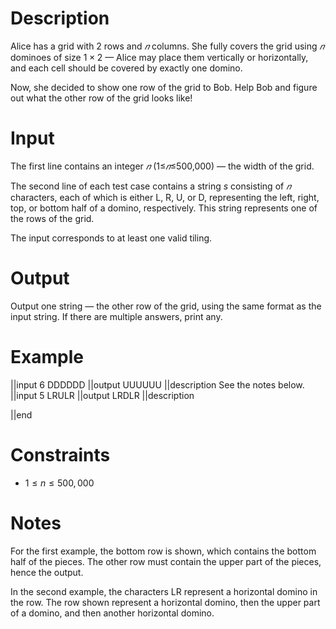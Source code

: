 # Description
Alice has a grid with $2$ rows and $𝑛$ columns. She fully covers the grid using $𝑛$ dominoes of size $1×2$ — Alice may place them vertically or horizontally, and each cell should be covered by exactly one domino.  

Now, she decided to show one row of the grid to Bob. Help Bob and figure out what the other row of the grid looks like!

# Input
The first line contains an integer $𝑛$ (1≤$𝑛$≤500,000) — the width of the grid.


The second line of each test case contains a string $s$ consisting of $𝑛$ characters, each of which is either L, R, U, or D, representing the left, right, top, or bottom half of a domino, respectively. This string represents one of the rows of the grid. 

The input corresponds to at least one valid tiling.

# Output

Output one string — the other row of the grid, using the same format as the input string. If there are multiple answers, print any.

# Example
||input
6
DDDDDD
||output
UUUUUU
||description
See the notes below. 
||input
5
LRULR
||output
LRDLR
||description

||end

# Constraints
* $1 \leq n \leq 500,000$

# Notes
For the first example, the bottom row is shown, which contains the bottom half of the pieces. The other row must contain the upper part of the pieces, hence the output. 

In the second example, the characters LR represent a horizontal domino in the row. The row shown represent a horizontal domino, then the upper part of a domino, and then another horizontal domino. 